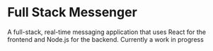 # Full Stack Messenger

A full-stack, real-time messaging application that uses React for the frontend and Node.js for the backend. Currently a work in progress
